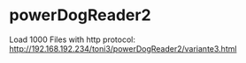 # powerDogReader2


Load 1000 Files with http protocol:
http://192.168.192.234/toni3/powerDogReader2/variante3.html

